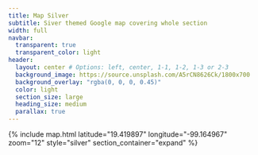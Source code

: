 ```yaml
---
title: Map Silver
subtitle: Siver themed Google map covering whole section
width: full
navbar:
  transparent: true
  transparent_color: light
header:
  layout: center # Options: left, center, 1-1, 1-2, 1-3 or 2-3
  background_image: https://source.unsplash.com/A5rCN8626Ck/1800x700
  background_overlay: "rgba(0, 0, 0, 0.45)"
  color: light
  section_size: large
  heading_size: medium
  parallax: true
---
```


{% include map.html 
  latitude="19.419897" 
  longitude="-99.164967" 
  zoom="12" 
  style="silver" 
  section_container="expand"
%}